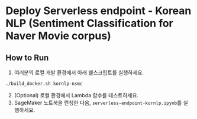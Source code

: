 # Deploy Serverless endpoint - Korean NLP (Sentiment Classification for Naver Movie corpus)

## How to Run
1. 여러분의 로컬 개발 환경에서 아래 쉘스크립트를 실행하세요.
```
./build_docker.sh kornlp-nsmc
```
2. (Optional) 로컬 환경에서 Lambda 함수를 테스트하세요.
3. SageMaker 노트북을 런칭한 다음, `serverless-endpoint-kornlp.ipynb`를 실행하세요.
